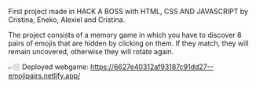 First project made in HACK A BOSS with HTML, CSS AND JAVASCRIPT by Cristina, Eneko, Alexiel and Cristina.

The project consists of a memory game in which you have to discover 8 pairs of emojis that are hidden by clicking on them. If they match, they will remain uncovered, otherwise they will rotate again.

👉🏼 Deployed webgame: https://6627e40312af93187c91dd27--emojipairs.netlify.app/
